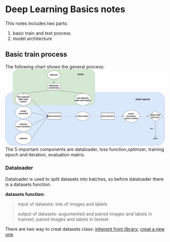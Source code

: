 # Deep Learning Basics notes
This notes includes two parts: 
1. basic train and test process 
2. model architecture
## Basic train process
The following chart shows the general process:
![image](./media/CIFAR_10N_CNN%20code%20flow%20chart.png)
The 5 important components are dataloader, loss function,optimzer, training epoch and iteration, evaluation matrix.
### Dataloader
Dataloader is used to split datasets into batches, so before dataloader there is a datasets function.

**datasets function:**

> input of datasets: lots of images and labels
> 
> output of datasets: augumented and paired images and labels in trainset; paired images and labels in testset

There are two way to creat datasets class: [inherent from library](CIFAR_10N_CNN_withNotes.ipynb#CIFAR-10H_dataloader); [creat a new one](tiny_imagenet.ipynb#datasets_example)
